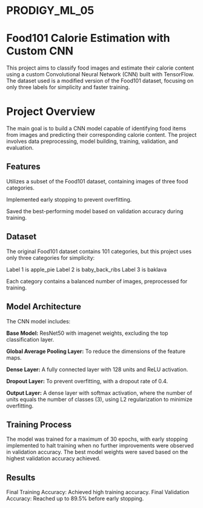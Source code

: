 # PRODIGY_ML_05
# **Food101 Calorie Estimation with Custom CNN**
This project aims to classify food images and estimate their calorie content using a custom Convolutional Neural Network (CNN) built with TensorFlow. The dataset used is a modified version of the Food101 dataset, focusing on only three labels for simplicity and faster training.

# **Project Overview**
The main goal is to build a CNN model capable of identifying food items from images and predicting their corresponding calorie content. The project involves data preprocessing, model building, training, validation, and evaluation.

## **Features**
Utilizes a subset of the Food101 dataset, containing images of three food categories.

Implemented early stopping to prevent overfitting.

Saved the best-performing model based on validation accuracy during training.

## **Dataset**
The original Food101 dataset contains 101 categories, but this project uses only three categories for simplicity:

Label 1 is apple_pie
Label 2 is baby_back_ribs
Label 3 is baklava

Each category contains a balanced number of images, preprocessed for training.

## **Model Architecture**
The CNN model includes:

**Base Model:** ResNet50 with imagenet weights, excluding the top classification layer.

**Global Average Pooling Layer:** To reduce the dimensions of the feature maps.

**Dense Layer:** A fully connected layer with 128 units and ReLU activation.

**Dropout Layer:** To prevent overfitting, with a dropout rate of 0.4.

**Output Layer:** A dense layer with softmax activation, where the number of units equals the number of classes (3), using L2 regularization to minimize overfitting.

## **Training Process**
The model was trained for a maximum of 30 epochs, with early stopping implemented to halt training when no further improvements were observed in validation accuracy. The best model weights were saved based on the highest validation accuracy achieved.

## **Results**
Final Training Accuracy: Achieved high training accuracy.
Final Validation Accuracy: Reached up to 89.5% before early stopping.
